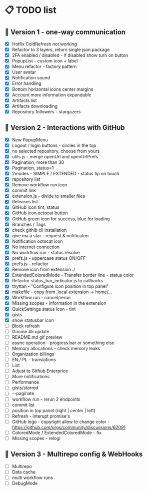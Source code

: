# 📋 TODO list

## 🚀 Version 1 - one-way communication

- [x] Hotfix ColdRefresh not working
- [x] Refactor to 3 layers, return single json package
- [x] 2FA enabled / disabled - if disabled show turn on button
- [x] PopupList - custom icon + label
- [x] Menu refactor - factory pattern
- [x] User avatar
- [x] Notification sound
- [x] Error handling
- [x] Bottom horizontal icons center margins
- [x] Account more information expandable
- [x] Artifacts list
- [x] Artifacts downloading
- [x] Repository followers - stargazers

## 🌟 Version 2 - Interactions with GitHub
- [x] New PopupMenu
- [x] Logout / login buttons - circles in the top
- [x] no selected repository, choose from yours
- [x] utils.js - merge openUrl and openUrlPrefs
- [x] Pagination, more than 30
- [x] Pagination, status=1
- [x] 2modes - SIMPLE / EXTENDED - status tip on touch
- [x] repository list
- [x] Remove workflow run icon
- [x] commit link
- [x] extension.js - divide to smaller files
- [x] Releases list
- [x] GitHub icon tint, status
- [x] GitHub icon octocat button
- [x] GitHub green icon for success, blue for loading
- [x] Branches / Tags
- [x] check githib cli installation
- [x] give ma a star - request & notificaton
- [x] Notification octocat icon
- [x] No internet connection
- [x] No workflow run - status resolve
- [x] prefs.js - uppercase status ON/OFF
- [x] prefs.js - refactor
- [x] Remove icon from extension :/
- [x] ExtendedColoredMode - Transfer border line - status color
- [x] Refactor status_bar_indicator.js to callbacks
- [x] thyttan - "Configure icon position in top panel"
- [x] makefile - copy from .local extension -> home/...
- [x] Workflow run - cancel/rerun
- [x] Missing scopes - information in the extension
- [x] QuickSettings status icon - tint
- [x] gists
- [x] show statusbar icon
- [ ] Block refresh
- [ ] Gnome 45 update
- [ ] README.md gif preview
- [ ] async operation - progress bar or something else
- [ ] Memory allocations - check memory leaks
- [ ] Organization billings
- [ ] EN / PL - translations
- [ ] Lint
- [ ] Adjust to Github Enterprice
- [ ] More notifications
- [ ] Performance
- [ ] gists/starred
- [ ] --paginate
- [ ] workflow run - rerun 2 endpoints
- [ ] commit list
- [ ] position in top panel (right | center | left)
- [ ] Refresh - interupt promise's
- [ ] GitHub logo - copyright allow to change color - https://github.com/orgs/community/discussions/62091
- [ ] ColoredMode / ExtendedColoredMode - fix
- [ ] Missing scopes - relogi

## 🎯 Version 3 - Multirepo config & WebHooks
- [ ] Multirepo
- [ ] Data cache
- [ ] multi workflow runs
- [ ] DebugMode
